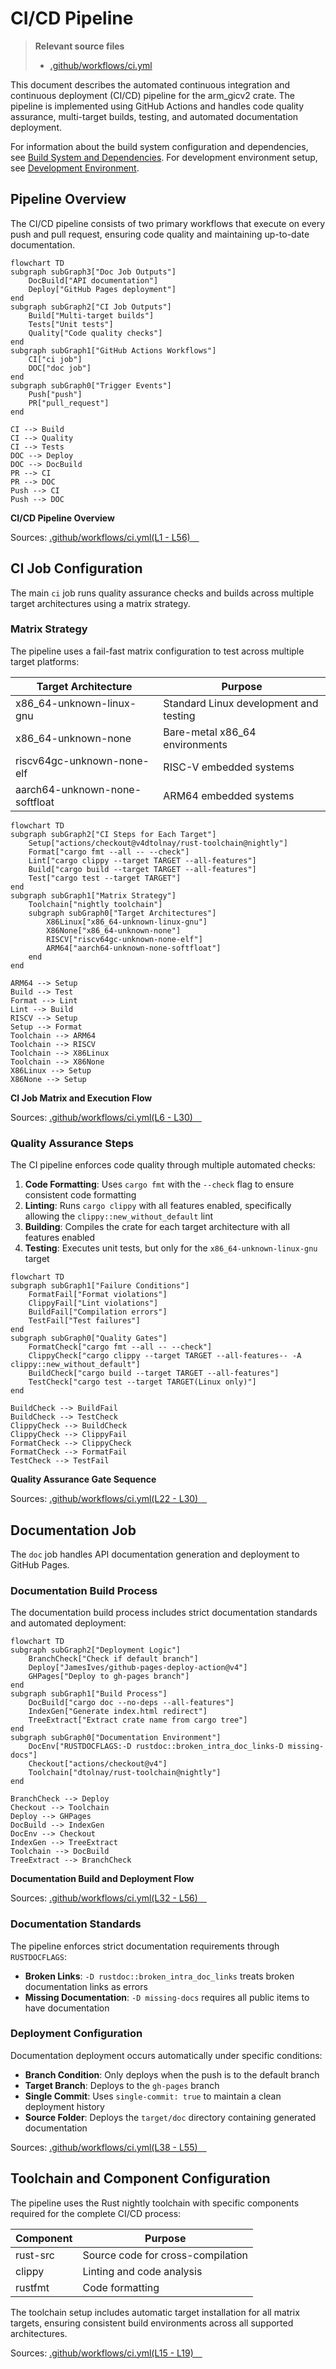 # CI/CD Pipeline

> **Relevant source files**
> * [.github/workflows/ci.yml](https://github.com/arceos-org/arm_gicv2/blob/cf756f76/.github/workflows/ci.yml)

This document describes the automated continuous integration and continuous deployment (CI/CD) pipeline for the arm_gicv2 crate. The pipeline is implemented using GitHub Actions and handles code quality assurance, multi-target builds, testing, and automated documentation deployment.

For information about the build system configuration and dependencies, see [Build System and Dependencies](/arceos-org/arm_gicv2/4.1-build-system-and-dependencies). For development environment setup, see [Development Environment](/arceos-org/arm_gicv2/4.3-development-environment).

## Pipeline Overview

The CI/CD pipeline consists of two primary workflows that execute on every push and pull request, ensuring code quality and maintaining up-to-date documentation.

```mermaid
flowchart TD
subgraph subGraph3["Doc Job Outputs"]
    DocBuild["API documentation"]
    Deploy["GitHub Pages deployment"]
end
subgraph subGraph2["CI Job Outputs"]
    Build["Multi-target builds"]
    Tests["Unit tests"]
    Quality["Code quality checks"]
end
subgraph subGraph1["GitHub Actions Workflows"]
    CI["ci job"]
    DOC["doc job"]
end
subgraph subGraph0["Trigger Events"]
    Push["push"]
    PR["pull_request"]
end

CI --> Build
CI --> Quality
CI --> Tests
DOC --> Deploy
DOC --> DocBuild
PR --> CI
PR --> DOC
Push --> CI
Push --> DOC
```

**CI/CD Pipeline Overview**

Sources: [.github/workflows/ci.yml(L1 - L56)&emsp;](https://github.com/arceos-org/arm_gicv2/blob/cf756f76/.github/workflows/ci.yml#L1-L56)

## CI Job Configuration

The main `ci` job runs quality assurance checks and builds across multiple target architectures using a matrix strategy.

### Matrix Strategy

The pipeline uses a fail-fast matrix configuration to test across multiple target platforms:

|Target Architecture|Purpose|
| --- | --- |
|x86_64-unknown-linux-gnu|Standard Linux development and testing|
|x86_64-unknown-none|Bare-metal x86_64 environments|
|riscv64gc-unknown-none-elf|RISC-V embedded systems|
|aarch64-unknown-none-softfloat|ARM64 embedded systems|

```mermaid
flowchart TD
subgraph subGraph2["CI Steps for Each Target"]
    Setup["actions/checkout@v4dtolnay/rust-toolchain@nightly"]
    Format["cargo fmt --all -- --check"]
    Lint["cargo clippy --target TARGET --all-features"]
    Build["cargo build --target TARGET --all-features"]
    Test["cargo test --target TARGET"]
end
subgraph subGraph1["Matrix Strategy"]
    Toolchain["nightly toolchain"]
    subgraph subGraph0["Target Architectures"]
        X86Linux["x86_64-unknown-linux-gnu"]
        X86None["x86_64-unknown-none"]
        RISCV["riscv64gc-unknown-none-elf"]
        ARM64["aarch64-unknown-none-softfloat"]
    end
end

ARM64 --> Setup
Build --> Test
Format --> Lint
Lint --> Build
RISCV --> Setup
Setup --> Format
Toolchain --> ARM64
Toolchain --> RISCV
Toolchain --> X86Linux
Toolchain --> X86None
X86Linux --> Setup
X86None --> Setup
```

**CI Job Matrix and Execution Flow**

Sources: [.github/workflows/ci.yml(L6 - L30)&emsp;](https://github.com/arceos-org/arm_gicv2/blob/cf756f76/.github/workflows/ci.yml#L6-L30)

### Quality Assurance Steps

The CI pipeline enforces code quality through multiple automated checks:

1. **Code Formatting**: Uses `cargo fmt` with the `--check` flag to ensure consistent code formatting
2. **Linting**: Runs `cargo clippy` with all features enabled, specifically allowing the `clippy::new_without_default` lint
3. **Building**: Compiles the crate for each target architecture with all features enabled
4. **Testing**: Executes unit tests, but only for the `x86_64-unknown-linux-gnu` target

```mermaid
flowchart TD
subgraph subGraph1["Failure Conditions"]
    FormatFail["Format violations"]
    ClippyFail["Lint violations"]
    BuildFail["Compilation errors"]
    TestFail["Test failures"]
end
subgraph subGraph0["Quality Gates"]
    FormatCheck["cargo fmt --all -- --check"]
    ClippyCheck["cargo clippy --target TARGET --all-features-- -A clippy::new_without_default"]
    BuildCheck["cargo build --target TARGET --all-features"]
    TestCheck["cargo test --target TARGET(Linux only)"]
end

BuildCheck --> BuildFail
BuildCheck --> TestCheck
ClippyCheck --> BuildCheck
ClippyCheck --> ClippyFail
FormatCheck --> ClippyCheck
FormatCheck --> FormatFail
TestCheck --> TestFail
```

**Quality Assurance Gate Sequence**

Sources: [.github/workflows/ci.yml(L22 - L30)&emsp;](https://github.com/arceos-org/arm_gicv2/blob/cf756f76/.github/workflows/ci.yml#L22-L30)

## Documentation Job

The `doc` job handles API documentation generation and deployment to GitHub Pages.

### Documentation Build Process

The documentation build process includes strict documentation standards and automated deployment:

```mermaid
flowchart TD
subgraph subGraph2["Deployment Logic"]
    BranchCheck["Check if default branch"]
    Deploy["JamesIves/github-pages-deploy-action@v4"]
    GHPages["Deploy to gh-pages branch"]
end
subgraph subGraph1["Build Process"]
    DocBuild["cargo doc --no-deps --all-features"]
    IndexGen["Generate index.html redirect"]
    TreeExtract["Extract crate name from cargo tree"]
end
subgraph subGraph0["Documentation Environment"]
    DocEnv["RUSTDOCFLAGS:-D rustdoc::broken_intra_doc_links-D missing-docs"]
    Checkout["actions/checkout@v4"]
    Toolchain["dtolnay/rust-toolchain@nightly"]
end

BranchCheck --> Deploy
Checkout --> Toolchain
Deploy --> GHPages
DocBuild --> IndexGen
DocEnv --> Checkout
IndexGen --> TreeExtract
Toolchain --> DocBuild
TreeExtract --> BranchCheck
```

**Documentation Build and Deployment Flow**

Sources: [.github/workflows/ci.yml(L32 - L56)&emsp;](https://github.com/arceos-org/arm_gicv2/blob/cf756f76/.github/workflows/ci.yml#L32-L56)

### Documentation Standards

The pipeline enforces strict documentation requirements through `RUSTDOCFLAGS`:

* **Broken Links**: `-D rustdoc::broken_intra_doc_links` treats broken documentation links as errors
* **Missing Documentation**: `-D missing-docs` requires all public items to have documentation

### Deployment Configuration

Documentation deployment occurs automatically under specific conditions:

* **Branch Condition**: Only deploys when the push is to the default branch
* **Target Branch**: Deploys to the `gh-pages` branch
* **Single Commit**: Uses `single-commit: true` to maintain a clean deployment history
* **Source Folder**: Deploys the `target/doc` directory containing generated documentation

Sources: [.github/workflows/ci.yml(L38 - L55)&emsp;](https://github.com/arceos-org/arm_gicv2/blob/cf756f76/.github/workflows/ci.yml#L38-L55)

## Toolchain and Component Configuration

The pipeline uses the Rust nightly toolchain with specific components required for the complete CI/CD process:

|Component|Purpose|
| --- | --- |
|rust-src|Source code for cross-compilation|
|clippy|Linting and code analysis|
|rustfmt|Code formatting|

The toolchain setup includes automatic target installation for all matrix targets, ensuring consistent build environments across all supported architectures.

Sources: [.github/workflows/ci.yml(L15 - L19)&emsp;](https://github.com/arceos-org/arm_gicv2/blob/cf756f76/.github/workflows/ci.yml#L15-L19)